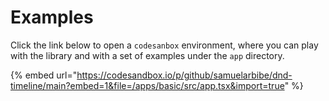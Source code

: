 # Examples

Click the link below to open a `codesanbox` environment, where you can play with the library and with a set of examples under the `app` directory.

{% embed url="https://codesandbox.io/p/github/samuelarbibe/dnd-timeline/main?embed=1&file=/apps/basic/src/app.tsx&import=true" %}
